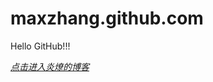 maxzhang.github.com
===================

Hello GitHub!!!

*[点击进入炎燎的博客](https://github.com/maxzhang/maxzhang.github.com/issues?state=open)*
